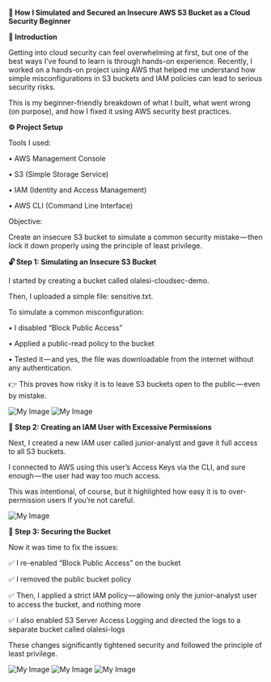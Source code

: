 **🔐 How I Simulated and Secured an Insecure AWS S3 Bucket as a Cloud Security Beginner**

**🧩 Introduction**

Getting into cloud security can feel overwhelming at first, but one of the best ways I’ve found to learn is through hands-on experience. Recently, I worked on a hands-on project using AWS that helped me understand how simple misconfigurations in S3 buckets and IAM policies can lead to serious security risks.
 
 This is my beginner-friendly breakdown of what I built, what went wrong (on purpose), and how I fixed it using AWS security best practices.

**⚙️ Project Setup**

Tools I used:

•	AWS Management Console

•	S3 (Simple Storage Service)

•	IAM (Identity and Access Management)

•	AWS CLI (Command Line Interface)

Objective:

 Create an insecure S3 bucket to simulate a common security mistake — then lock it down properly using the principle of least privilege.

**🔓 Step 1: Simulating an Insecure S3 Bucket**

I started by creating a bucket called olalesi-cloudsec-demo.
 
 Then, I uploaded a simple file: sensitive.txt.

To simulate a common misconfiguration:

•	I disabled “Block Public Access”

•	Applied a public-read policy to the bucket

•	Tested it — and yes, the file was downloadable from the internet without any authentication.


👉 This proves how risky it is to leave S3 buckets open to the public — even by mistake.

![My Image](1.png)
![My Image](2.png)

**👤 Step 2: Creating an IAM User with Excessive Permissions**

Next, I created a new IAM user called junior-analyst and gave it full access to all S3 buckets.
 
 I connected to AWS using this user’s Access Keys via the CLI, and sure enough — the user had way too much access.

This was intentional, of course, but it highlighted how easy it is to over-permission users if you’re not careful.

![My Image](3.png)


**🔐 Step 3: Securing the Bucket**

Now it was time to fix the issues:

✅ I re-enabled “Block Public Access” on the bucket

 ✅ I removed the public bucket policy
 
 ✅ Then, I applied a strict IAM policy — allowing only the junior-analyst user to access the bucket, and nothing more
 
 ✅ I also enabled S3 Server Access Logging and directed the logs to a separate bucket called olalesi-logs
 
These changes significantly tightened security and followed the principle of least privilege.

![My Image](4.png)
![My Image](5.png)
![My Image](6.png)
